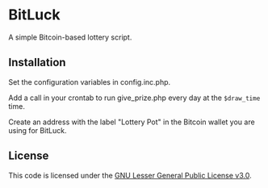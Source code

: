 BitLuck
=======
A simple Bitcoin-based lottery script.

Installation
------------
Set the configuration variables in config.inc.php.

Add a call in your crontab to run give_prize.php every day at the `$draw_time` time.

Create an address with the label "Lottery Pot" in the Bitcoin wallet you are using for BitLuck.

License
-------
This code is licensed under the [GNU Lesser General Public License v3.0](http://www.gnu.org/licenses/lgpl-3.0.txt).
